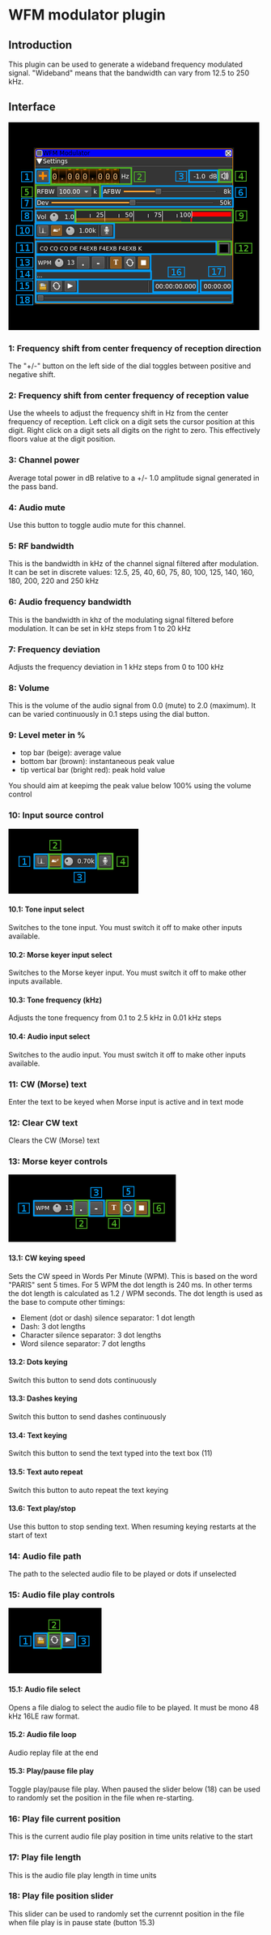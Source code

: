 <h1>WFM modulator plugin</h1>

<h2>Introduction</h2>

This plugin can be used to generate a wideband frequency modulated signal. "Wideband" means that the bandwidth can vary from 12.5 to 250 kHz.

<h2>Interface</h2>

![WFM Modulator plugin GUI](../../../doc/img/WFMMod_plugin.png)

<h3>1: Frequency shift from center frequency of reception direction</h3>

The "+/-" button on the left side of the dial toggles between positive and negative shift.

<h3>2: Frequency shift from center frequency of reception value</h3>

Use the wheels to adjust the frequency shift in Hz from the center frequency of reception. Left click on a digit sets the cursor position at this digit. Right click on a digit sets all digits on the right to zero. This effectively floors value at the digit position.

<h3>3: Channel power</h3>

Average total power in dB relative to a +/- 1.0 amplitude signal generated in the pass band.

<h3>4: Audio mute</h3>

Use this button to toggle audio mute for this channel.

<h3>5: RF bandwidth</h3>

This is the bandwidth in kHz of the channel signal filtered after modulation. It can be set in discrete values: 12.5, 25, 40, 60, 75, 80, 100, 125, 140, 160, 180, 200, 220 and 250  kHz

<h3>6: Audio frequency bandwidth</h3>

This is the bandwidth in khz of the modulating signal filtered before modulation. It can be set in kHz steps from 1 to 20 kHz 

<h3>7: Frequency deviation</h3>

Adjusts the frequency deviation in 1 kHz steps from 0 to 100 kHz

<h3>8: Volume</h3>

This is the volume of the audio signal from 0.0 (mute) to 2.0 (maximum). It can be varied continuously in 0.1 steps using the dial button.

<h3>9: Level meter in %</h3>

  - top bar (beige): average value
  - bottom bar (brown): instantaneous peak value
  - tip vertical bar (bright red): peak hold value

You should aim at keepimg the peak value below 100% using the volume control

<h3>10: Input source control</h3>

![Modulator input source control GUI](../../../doc/img/ModControls.png)

<h4>10.1: Tone input select</h4>

Switches to the tone input. You must switch it off to make other inputs available.

<h4>10.2: Morse keyer input select</h4>

Switches to the Morse keyer input. You must switch it off to make other inputs available.

<h4>10.3: Tone frequency (kHz)</h4>

Adjusts the tone frequency from 0.1 to 2.5 kHz in 0.01 kHz steps

<h4>10.4: Audio input select</h4>

Switches to the audio input. You must switch it off to make other inputs available.

<h3>11: CW (Morse) text</h3>

Enter the text to be keyed when Morse input is active and in text mode

<h3>12: Clear CW text</h3>

Clears the CW (Morse) text

<h3>13: Morse keyer controls</h3>

![Morse keyer control GUI](../../../doc/img/ModCWControls.png)

<h4>13.1: CW keying speed</h4>

Sets the CW speed in Words Per Minute (WPM). This is based on the word "PARIS" sent 5 times. For 5 WPM the dot length is 240 ms. In other terms the dot length is calculated as 1.2 / WPM seconds. The dot length is used as the base to compute other timings:

  - Element (dot or dash) silence separator: 1 dot length
  - Dash: 3 dot lengths
  - Character silence separator: 3 dot lengths
  - Word silence separator: 7 dot lengths
  
<h4>13.2: Dots keying</h4>

Switch this button to send dots continuously

<h4>13.3: Dashes keying</h4>

Switch this button to send dashes continuously

<h4>13.4: Text keying</h4>

Switch this button to send the text typed into the text box (11)

<h4>13.5: Text auto repeat</h4>

Switch this button to auto repeat the text keying

<h4>13.6: Text play/stop</h4>

Use this button to stop sending text. When resuming keying restarts at the start of text

<h3>14: Audio file path</h3>

The path to the selected audio file to be played or dots if unselected

<h3>15: Audio file play controls</h3>

![Modulator audio file play control GUI](../../../doc/img/ModFileControls.png)

<h4>15.1: Audio file select</h4>

Opens a file dialog to select the audio file to be played. It must be mono 48 kHz 16LE raw format.

<h4>15.2: Audio file loop</h4>

Audio replay file at the end

<h4>15.3: Play/pause file play</h4>

Toggle play/pause file play. When paused the slider below (18) can be used to randomly set the position in the file when re-starting.

<h3>16: Play file current position</h3>

This is the current audio file play position in time units relative to the start

<h3>17: Play file length</h3>

This is the audio file play length in time units

<h3>18: Play file position slider</h3>

This slider can be used to randomly set the currennt position in the file when file play is in pause state (button 15.3)